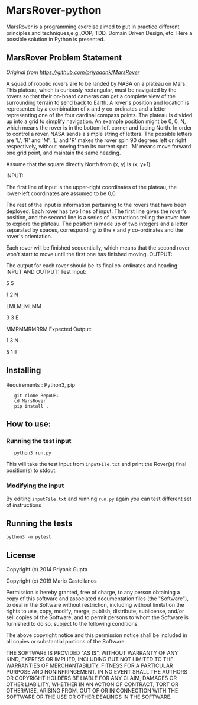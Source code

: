# MarsRover-python
MarsRover is a programming exercise aimed to put in practice different principles and techniques,e.g.,OOP, TDD, Domain Driven Design, etc. 
Here a possible solution in Python is presented.

## MarsRover Problem Statement 
*Original from https://github.com/priyaaank/MarsRover*

A squad of robotic rovers are to be landed by NASA on a plateau on Mars. This plateau, which is curiously rectangular, must be navigated by the rovers so that their on-board cameras can get a complete view of the surrounding terrain to send back to Earth. A rover's position and location is represented by a combination of x and y co-ordinates and a letter representing one of the four cardinal compass points. The plateau is divided up into a grid to simplify navigation. An example position might be 0, 0, N, which means the rover is in the bottom left corner and facing North. In order to control a rover, NASA sends a simple string of letters. The possible letters are 'L', 'R' and 'M'. 'L' and 'R' makes the rover spin 90 degrees left or right respectively, without moving from its current spot. 'M' means move forward one grid point, and maintain the same heading.

Assume that the square directly North from (x, y) is (x, y+1).

INPUT:

The first line of input is the upper-right coordinates of the plateau, the lower-left coordinates are assumed to be 0,0.

The rest of the input is information pertaining to the rovers that have been deployed. Each rover has two lines of input. The first line gives the rover's position, and the second line is a series of instructions telling the rover how to explore the plateau. The position is made up of two integers and a letter separated by spaces, corresponding to the x and y co-ordinates and the rover's orientation.

Each rover will be finished sequentially, which means that the second rover won't start to move until the first one has finished moving.
OUTPUT:

The output for each rover should be its final co-ordinates and heading.
INPUT AND OUTPUT:
Test Input:

5 5

1 2 N

LMLMLMLMM

3 3 E

MMRMMRMRRM
Expected Output:

1 3 N

5 1 E

## Installing

Requirements : Python3, pip

```
   git clone RepoURL
   cd MarsRover
   pip install . 
```
## How to use:
###  Running the test input
```
   python3 run.py
```
This will take the test input from ```inputFile.txt``` and print the Rover(s) final position(s) to stdout.
    
### Modifying the input
By editing ```inputFile.txt```  and running ```run.py``` again you can test different set of instructions 
## Running the tests
```
python3 -m pytest
```

## License
Copyright (c) 2014 Priyank Gupta

Copyright (c) 2019 Mario Castellanos

Permission is hereby granted, free of charge, to any person obtaining a copy of this software and associated documentation files (the "Software"), to deal in the Software without restriction, including without limitation the rights to use, copy, modify, merge, publish, distribute, sublicense, and/or sell copies of the Software, and to permit persons to whom the Software is furnished to do so, subject to the following conditions:

The above copyright notice and this permission notice shall be included in all copies or substantial portions of the Software.

THE SOFTWARE IS PROVIDED "AS IS", WITHOUT WARRANTY OF ANY KIND, EXPRESS OR IMPLIED, INCLUDING BUT NOT LIMITED TO THE WARRANTIES OF MERCHANTABILITY, FITNESS FOR A PARTICULAR PURPOSE AND NONINFRINGEMENT. IN NO EVENT SHALL THE AUTHORS OR COPYRIGHT HOLDERS BE LIABLE FOR ANY CLAIM, DAMAGES OR OTHER LIABILITY, WHETHER IN AN ACTION OF CONTRACT, TORT OR OTHERWISE, ARISING FROM, OUT OF OR IN CONNECTION WITH THE SOFTWARE OR THE USE OR OTHER DEALINGS IN THE SOFTWARE.